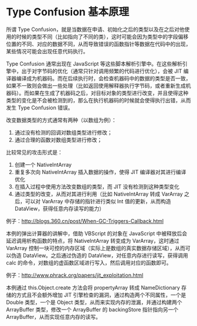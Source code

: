 # Type Confusion 基本原理

所谓 Type Confusion，就是当数据在申请、初始化之后的类型以及在之后对他使用的时候的类型不同（比如指向了不同的类），这时可能会因为类型中的字段偏移位置的不同、对应的数据不同，从而导致错误的函数指针等数据在代码中的出现，某些情况可能会出现任意代码执行。

Type Confusion 通常出现在 JavaScript 等这些脚本解析引擎中。在这些解析引擎中，出于对字节码的优化（通常只针对调用频繁的代码进行优化），会被 JIT 编译器编译成为机器码。而在后续执行时，会检查机器码中的数据的类型是否一致，如果不一致则会做出一些处理（比如返回使用解释器执行字节码，或者重新生成机器码）。而如果在生成了机器码之后，对目标对象的类型进行改变，并且使得这种类型的变化是不会被检测到的，那么在执行机器码的时候就会使得执行出错，从而发生 Type Confusion 错误。

改变数据类型的方式通常有两种（以数组为例）：

1. 通过没有检测的回调对数组类型进行修改；
2. 通过合理的函数对数组类型进行修改；

比较常见的攻击形式是：

1. 创建一个 NativeIntArray
2. 重复多次向 NativeIntArray 插入数据的操作，使得 JIT 编译器对其进行编译优化
3. 在插入过程中使用方法改变数组的类型，而 JIT 没有检测到这种类型变化
4. 通过类型的改变，从而对其进行利用（比如 NativeIntArray 转成 VarArray 之后，可以对 VarArray 中存储的指针进行类似 Int 值的更新，从而构造 DataView，获得任意内存读写的能力）

例子：<http://blogs.360.cn/post/When-GC-Triggers-Callback.html>

本例的弹出计算器的讲解中，借助 VBScript 的对象在 JavaScript 中被释放后会延迟调用析构函数的特点，将 NativeIntArray 转变成为 VarArray，这时通过 VarArray 控制一块可控的内存区域（实际上是数组的真实数据存储区域），从而可以伪造 DataView。之后通过伪造的 DataView，对任意内存进行读写，获得调用 calc 的命令，对数组的虚函数区域进行写入，然后调用对应的函数即可。

例子：<http://www.phrack.org/papers/jit_exploitation.html>

本例通过 this.Object.create 方法会将 propertyArray 转成 NameDictionary 存储的方式且不会额外增加 JIT 引擎检查的漏洞，通过构造两个不同属性，一个是 Double 类型，一个是 Object 类型，从而来实现内存的泄漏，并通过构建两个 ArrayBuffer 类型，修改一个 ArrayBuffer 的 backingStore 指针指向另一个 ArrayBuffer，从而实现任意内存的读写。
